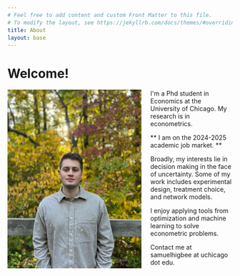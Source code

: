 ```yaml
---
# Feel free to add content and custom Front Matter to this file.
# To modify the layout, see https://jekyllrb.com/docs/themes/#overriding-theme-defaults
title: About
layout: base
---
```


# Welcome!

<img src="assets/images/fall.JPG" alt="headshot" width="300" style="float:left; padding-right:20px"/>

I'm a Phd student in Economics at the University of Chicago.
My research is in econometrics. 

** I am on the 2024-2025 academic job market. **

Broadly, my interests lie in decision making in the face of uncertainty.
Some of my work includes
experimental design,
treatment choice, 
and network models.

I enjoy applying tools from optimization and machine learning to solve 
econometric problems.

Contact me at samuelhigbee at uchicago dot edu.

